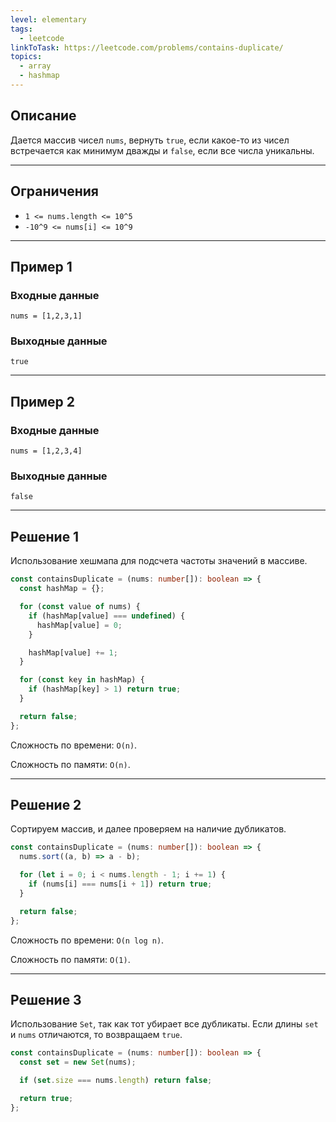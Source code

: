 ```yaml
---
level: elementary
tags:
  - leetcode
linkToTask: https://leetcode.com/problems/contains-duplicate/
topics:
  - array
  - hashmap
---
```

## Описание

Дается массив чисел `nums`, вернуть `true`, если какое-то из чисел встречается как минимум дважды и `false`, если все числа уникальны.

---
## Ограничения

- `1 <= nums.length <= 10^5`
- `-10^9 <= nums[i] <= 10^9`

---
## Пример 1

### Входные данные

```
nums = [1,2,3,1]
```
### Выходные данные

```
true
```

---
## Пример 2

### Входные данные

```
nums = [1,2,3,4]
```
### Выходные данные

```
false
```

---
## Решение 1

Использование хешмапа для подсчета частоты значений в массиве.

```typescript
const containsDuplicate = (nums: number[]): boolean => {
  const hashMap = {};

  for (const value of nums) {
    if (hashMap[value] === undefined) {
      hashMap[value] = 0;
    }

    hashMap[value] += 1;
  }

  for (const key in hashMap) {
    if (hashMap[key] > 1) return true;
  }

  return false;
};
```

Сложность по времени: `O(n)`.

Сложность по памяти: `O(n)`.

---
## Решение 2

Сортируем массив, и далее проверяем на наличие дубликатов.

```typescript
const containsDuplicate = (nums: number[]): boolean => {
  nums.sort((a, b) => a - b);

  for (let i = 0; i < nums.length - 1; i += 1) {
    if (nums[i] === nums[i + 1]) return true;
  }

  return false;
};
```

Сложность по времени: `O(n log n)`.

Сложность по памяти: `O(1)`.

---
## Решение 3

Использование `Set`, так как тот убирает все дубликаты. Если длины `set` и `nums` отличаются, то возвращаем `true`.

```typescript
const containsDuplicate = (nums: number[]): boolean => {
  const set = new Set(nums);

  if (set.size === nums.length) return false;

  return true;
};
```